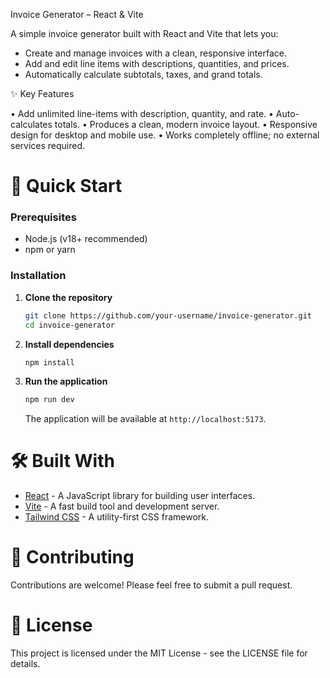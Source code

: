 Invoice Generator – React & Vite

A simple invoice generator built with React and Vite that lets you:

* Create and manage invoices with a clean, responsive interface.
* Add and edit line items with descriptions, quantities, and prices.
* Automatically calculate subtotals, taxes, and grand totals.


✨ Key Features

• Add unlimited line-items with description, quantity, and rate.
• Auto-calculates totals.
• Produces a clean, modern invoice layout.
• Responsive design for desktop and mobile use.
• Works completely offline; no external services required.


# 🚀 Quick Start

### Prerequisites

*   Node.js (v18+ recommended)
*   npm or yarn

### Installation

1.  **Clone the repository**

    ```bash
    git clone https://github.com/your-username/invoice-generator.git
    cd invoice-generator
    ```

2.  **Install dependencies**

    ```bash
    npm install
    ```

3.  **Run the application**

    ```bash
    npm run dev
    ```

    The application will be available at `http://localhost:5173`.

# 🛠️ Built With

*   [React](https://reactjs.org/) - A JavaScript library for building user interfaces.
*   [Vite](https://vitejs.dev/) - A fast build tool and development server.
*   [Tailwind CSS](https://tailwindcss.com/) - A utility-first CSS framework.

# 🤝 Contributing

Contributions are welcome! Please feel free to submit a pull request.

# 📝 License

This project is licensed under the MIT License - see the LICENSE file for details.
